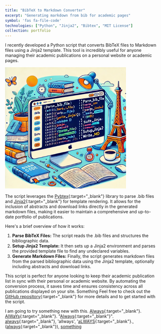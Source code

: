 ```yaml
---
title: "BibTeX to Markdown Converter"
excerpt: "Generating markdown from bib for academic pages"
symbol: 'fas fa-file-code'
technologies: ["Python", "Jinja2", "Bibtex", "MIT License"]
collection: portfolio
---
```


I recently developed a Python script that converts BibTeX files to Markdown files using a Jinja2 template. This tool is incredibly useful for anyone managing their academic publications on a personal website or academic pages.

<img src="/images/bib2md_picture.webp" alt="BibTeX to Markdown Converter" width="400px">

The script leverages the [Pybtex](https://pybtex.org/){:target="_blank"} library to parse .bib files and [Jinja2](https://jinja.palletsprojects.com/){:target="_blank"} for template rendering. It allows for the inclusion of abstracts and download links directly in the generated markdown files, making it easier to maintain a comprehensive and up-to-date portfolio of publications.

Here's a brief overview of how it works:

1. **Parse BibTeX Files:** The script reads the .bib files and structures the bibliographic data.
2. **Setup Jinja2 Template:** It then sets up a Jinja2 environment and parses the provided template file to find any undeclared variables.
3. **Generate Markdown Files:** Finally, the script generates markdown files from the parsed bibliographic data using the Jinja2 template, optionally including abstracts and download links.

This script is perfect for anyone looking to keep their academic publication list in sync with their personal or academic website. By automating the conversion process, it saves time and ensures consistency across all publications displayed on your site.
Something
Feel free to check out the [GitHub repository](https://github.com/armandyam/bib2md){:target="_blank"} for more details and to get started with the script.

I am going to try something new with this. [Always](https://tenor.com/view/always-severus-snape-harry-potter-alan-rickman-gif-17624951){:target="_blank"}. [AlWaYs](https://tenor.com/view/always-severus-snape-harry-potter-alan-rickman-gif-17624951){:target="_blank"}. "[Always](https://tenor.com/view/always-severus-snape-harry-potter-alan-rickman-gif-17624951){:target="_blank"}". [always](https://tenor.com/view/always-severus-snape-harry-potter-alan-rickman-gif-17624951){:target="_blank"}, 'allways', '[aLWAYS](https://tenor.com/view/always-severus-snape-harry-potter-alan-rickman-gif-17624951){:target="_blank"}., ([always](https://tenor.com/view/always-severus-snape-harry-potter-alan-rickman-gif-17624951){:target="_blank"}), [something](https://[always](https://tenor.com/view/always-severus-snape-harry-potter-alan-rickman-gif-17624951){:target="_blank"}.com/something.com)